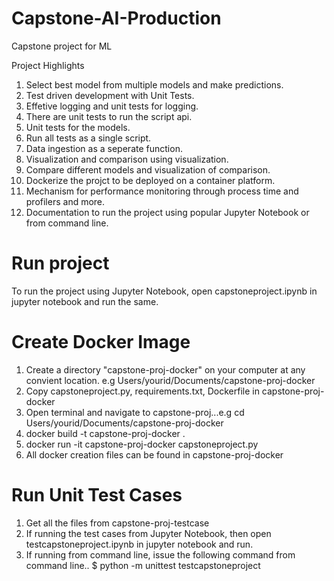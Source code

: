 # Capstone-AI-Production
Capstone project for ML

Project Highlights
1. Select best model from multiple models and make predictions.
2. Test driven development with Unit Tests.
3. Effetive logging and unit tests for logging.
4. There are unit tests to run the script api.
5. Unit tests for the models.
6. Run all tests as a single script.
7. Data ingestion as a seperate function.
8. Visualization and comparison using visualization.
9. Compare different models and visualization of comparison.
10. Dockerize the projct to be deployed on a container platform.
11. Mechanism for performance monitoring through process time and profilers and more.
12. Documentation to run the project using popular Jupyter Notebook or from command line.

# Run project
To run the project using Jupyter Notebook, open capstoneproject.ipynb in jupyter notebook and run the same.

# Create Docker Image
1. Create a directory "capstone-proj-docker" on your computer at any convient location. e.g Users/yourid/Documents/capstone-proj-docker
2. Copy capstoneproject.py, requirements.txt, Dockerfile in capstone-proj-docker
3. Open terminal and navigate to capstone-proj...e.g cd Users/yourid/Documents/capstone-proj-docker
4. docker build -t capstone-proj-docker .
5. docker run -it capstone-proj-docker capstoneproject.py
6. All docker creation files can be found in capstone-proj-docker

# Run Unit Test Cases
1. Get all the files from capstone-proj-testcase
2. If running the test cases from Jupyter Notebook, then open testcapstoneproject.ipynb in jupyter notebook and run.
3. If running from command line, issue the following command from command line..
           $ python -m unittest testcapstoneproject
